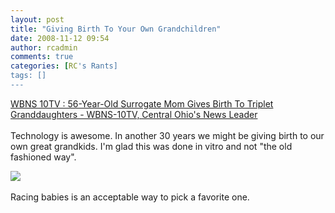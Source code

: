 ```yaml
---
layout: post
title: "Giving Birth To Your Own Grandchildren"
date: 2008-11-12 09:54
author: rcadmin
comments: true
categories: [RC's Rants]
tags: []
---
```

<a href="http://www.10tv.com/live/content/onnnews/stories/2008/11/12/surrogate.html?type=rss&amp;cat=&amp;sid=102&amp;title=56-Year-Old+Surrogate+Mom+Gives+Birth+To+Triplet+Granddaughters">WBNS 10TV : 56-Year-Old Surrogate Mom Gives Birth To Triplet Granddaughters - WBNS-10TV, Central Ohio's News Leader</a><br><br>Technology is awesome. In another 30 years we might be giving birth to our own great grandkids. I'm glad this was done in vitro and not "the old fashioned way".<div><a href="http://www.flickr.com/photos/25512338@N00/3018316354"><img src="http://farm4.static.flickr.com/3054/3018316354_4eaa7a01fa_m.jpg"></a><br><br>Racing babies is an acceptable way to pick a favorite one.</div>
